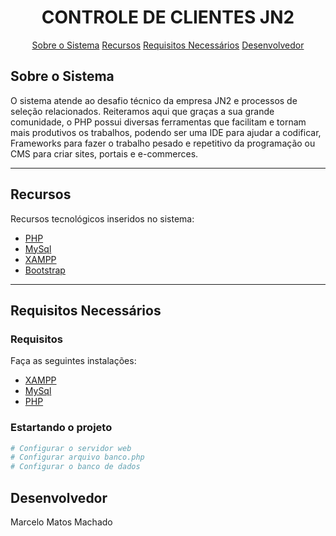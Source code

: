 <h1 align="center">
    CONTROLE DE CLIENTES JN2
</h1>

<p align="center">
 <a href="#sobre-o-sistema">Sobre o Sistema</a> 
 <a href="#recursos">Recursos</a> 
 <a href="#requisitos-necessários">Requisitos Necessários</a> 
 <a href="#desenvolvedor">Desenvolvedor</a>
</p>

## Sobre o Sistema

O sistema atende ao desafio técnico da empresa JN2 e processos de seleção relacionados.
Reiteramos aqui que graças a sua grande comunidade, o PHP possui diversas ferramentas que facilitam e tornam mais produtivos os trabalhos, podendo ser uma IDE para ajudar a codificar, Frameworks para fazer o trabalho pesado e repetitivo da programação ou CMS para criar sites, portais e e-commerces.

---

## Recursos

Recursos tecnológicos inseridos no sistema:

- [PHP](https://www.php.net/)
- [MySql](https://www.mysql.com/)
- [XAMPP](https://www.apachefriends.org/pt_br/index.html)
- [Bootstrap](https://getbootstrap.com/)

---

## Requisitos Necessários

### **Requisitos**

Faça as seguintes instalações:


- [XAMPP](https://www.apachefriends.org/pt_br/index.html)
- [MySql](https://www.mysql.com/)
- [PHP](https://www.php.net/)


### **Estartando o projeto**

```bash
# Configurar o servidor web  
# Configurar arquivo banco.php
# Configurar o banco de dados

```

## Desenvolvedor

Marcelo Matos Machado


